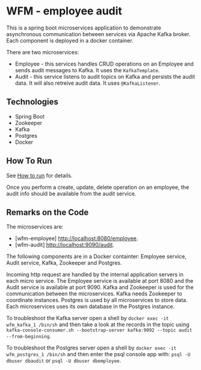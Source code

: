 WFM - employee audit
==================

This is a spring boot microservices application to demonstrate asynchronous communication between services via Apache Kafka broker. Each component is deployed in a docker container.

There are two microservices:
- Employee - this services handles CRUD operations on an Employee and sends audit messages to Kafka. It
  uses the `KafkaTemplate`.
- Audit - this service listens to audit topics on Kafka and persists the audit data. It will also retreive audit data. It uses `@KafkaListener`.

Technologies
------------

- Spring Boot
- Zookeeper
- Kafka
- Postgres
- Docker

How To Run
----------

See [How to run](HOW-TO-RUN.md) for details.

Once you perform a create, update, delete operation on an employee, the
audit info should be available from the audit service.

Remarks on the Code
-------------------

The microservices are: 
- [wfm-employee]    <http://localhost:8080/employee>.
- [wfm-audit]       <http://localhost:9090/audit>.

The following components are in a Docker containter: Employee service,
Audit service, Kafka, Zookeeper and Postgres.

Incoming http request are handled by the internal application servers
in each micro service. The Employee service is available at port 8080
and the Audit service is available at port 9090. Kafka and Zookeeper is
used for the communication between the microservices. Kafka needs
Zookeeper to coordinate instances. Postgres is used by all microservices
to store data. Each microservices uses its own database in the Postgres
instance.

To troubleshoot the Kafka server open a shell by `docker exec -it
wfm_kafka_1 /bin/sh` and then take a look at the records in the
topic using `kafka-console-consumer.sh --bootstrap-server kafka:9092
--topic audit --from-beginning`.

To troubleshoot the Postgres server open a shell by `docker exec -it
wfm_postgres_1 /bin/sh` and then enter the psql console app with:
 `psql -U dbuser dbaudit` or `psql -U dbuser dbemployee`.
